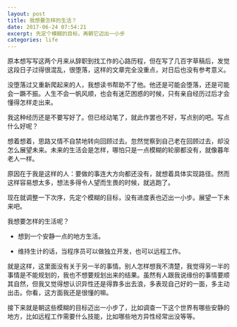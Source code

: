 ```yaml
---
layout: post
title: 我想要怎样的生活？
date: 2017-06-24 07:54:21
excerpt: 先定个模糊的目标，再朝它迈出一小步
categories: life
---
```


原本想写写这两个月来从辞职到找工作的心路历程，但在写了几百字草稿后，发觉这段日子过得很混乱，很堕落，这样的文章完全没重点，对日后也没有参考意义。

没堕落过又重新爬起来的人，我想读书帮助不了他。他还是可能会堕落，还是可能会一蹶不振。人生不会一帆风顺，也会有迷茫困惑的时候，只有亲自经历过后才会懂得怎样走出来。

我这种经历还是不要写好了。但已经动笔了，就此作罢也不好，写点别的吧。写点什么好呢？

想着想着，思路又情不自禁地转向回顾过去。忽然觉察到自己老在回顾过去，却没怎么展望未来。未来的生活会是怎样，哪怕只是一点模糊的轮廓都没有，就像暮年老人一样。

原因在于我是这样的人：要做的事连大方向都还没有，就想着具体实现路径。然而这样容易想太多，想法多得令人望而生畏的时候，就逃跑了。

现在就调整一下次序，先定个模糊的目标，没有进度表也迈出一小步。展望一下未来吧。

我想要怎样的生活呢？

- 想到一个安静一点的地方生活。

- 维持生计的话，当程序员可以做独立开发，也可以远程工作。

就是这样，这里面没有关于另一半的事情。别人怎样想我不清楚，我觉得另一半的事情是不能规划的，我也不想要规划出来的结果。虽然有人跟我说缘份的事情要顺其自然，但我又觉得想认识异性还是得靠多出去浪，多表现自己好的一面，多主动出击。你看，这方面我还是很懂的嘛。

接下来就是朝这些模糊的目标迈出一小步了，比如调查一下这个世界有哪些安静的地方，比如远程工作需要什么技能，比如哪些地方异性经常出没等等。